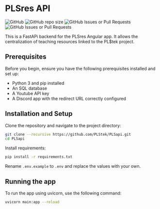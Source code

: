 # PLSres API

![GitHub](https://img.shields.io/github/license/PLStek/PLSapi)
![GitHub repo size](https://img.shields.io/github/repo-size/PLStek/PLSapi)
![GitHub Issues or Pull Requests](https://img.shields.io/github/issues/PLStek/PLSapi)
![GitHub Issues or Pull Requests](https://img.shields.io/github/issues-pr/PLStek/PLSapi)

This is a FastAPi backend for the PLSres Angular app. It allows the centralization of teaching resources linked to the PL$tek project.

## Prerequisites

Before you begin, ensure you have the following prerequisites installed and set up:

- Python 3 and pip installed
- An SQL database
- A Youtube API key
- A Discord app with the redirect URL correctly configured

## Installation and Setup

Clone the repository and navigate to the project directory:

```bash
git clone --recursive https://github.com/PLStek/PLSapi.git
cd PLSapi
```

Install requirements:

```bash
pip install -r requirements.txt
```

Rename `.env.example` to `.env` and replace the values with your own.

## Running the app

To run the app using uvicorn, use the following command:

```bash
uvicorn main:app --reload
```
